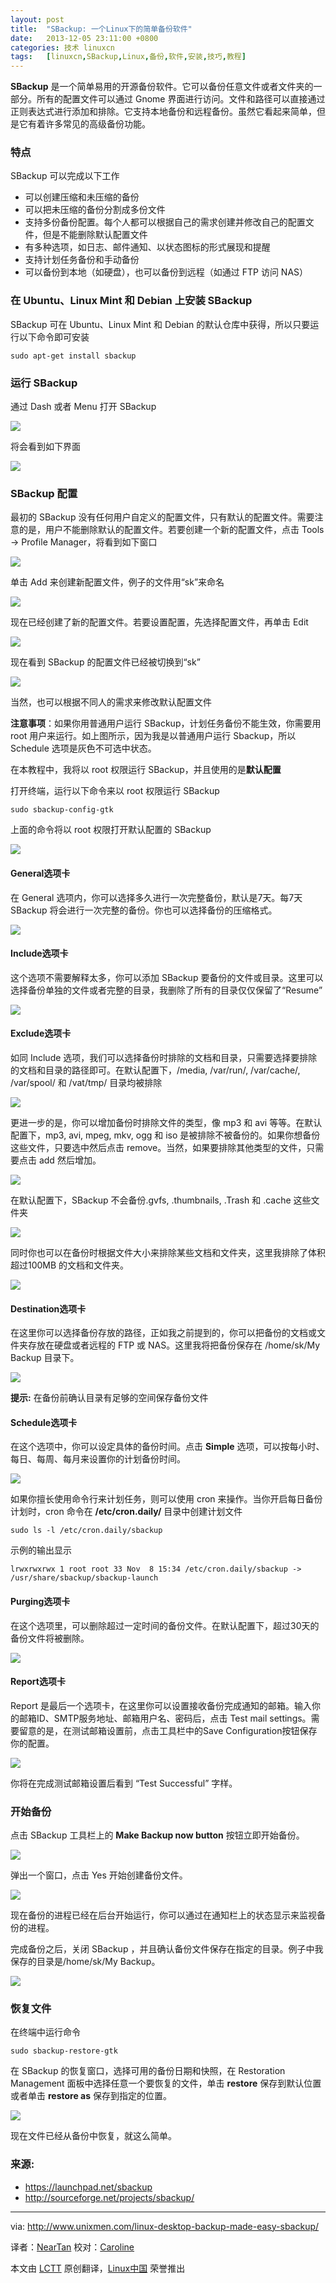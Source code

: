 ```yaml
---
layout: post
title:	"SBackup: 一个Linux下的简单备份软件"
date:	2013-12-05 23:11:00 +0800 
categories:	技术 linuxcn 
tags:	[linuxcn,SBackup,Linux,备份,软件,安装,技巧,教程]
---
```



**SBackup** 是一个简单易用的开源备份软件。它可以备份任意文件或者文件夹的一部分。所有的配置文件可以通过 Gnome 界面进行访问。文件和路径可以直接通过正则表达式进行添加和排除。它支持本地备份和远程备份。虽然它看起来简单，但是它有着许多常见的高级备份功能。


### 特点


SBackup 可以完成以下工作


* 可以创建压缩和未压缩的备份
* 可以把未压缩的备份分割成多份文件
* 支持多份备份配置。每个人都可以根据自己的需求创建并修改自己的配置文件，但是不能删除默认配置文件
* 有多种选项，如日志、邮件通知、以状态图标的形式展现和提醒
* 支持计划任务备份和手动备份
* 可以备份到本地（如硬盘），也可以备份到远程（如通过 FTP 访问 NAS）


### 在 Ubuntu、Linux Mint 和 Debian 上安装 SBackup


SBackup 可在 Ubuntu、Linux Mint 和 Debian 的默认仓库中获得，所以只要运行以下命令即可安装



```
sudo apt-get install sbackup

```

### 运行 SBackup


通过 Dash 或者 Menu 打开 SBackup


![](/Asserts/Images/album/201312/05/230853gbizrr8gojq85iac.jpg)


将会看到如下界面


![](/Asserts/Images/album/201312/05/2308551y4tktkpf5kpf0kq.jpg)


### SBackup 配置


最初的 SBackup 没有任何用户自定义的配置文件，只有默认的配置文件。需要注意的是，用户不能删除默认的配置文件。若要创建一个新的配置文件，点击 Tools -> Profile Manager，将看到如下窗口


![](/Asserts/Images/album/201312/05/2308574j4k004c4qjk0p64.jpg)


单击 Add 来创建新配置文件，例子的文件用“sk”来命名


![](/Asserts/Images/album/201312/05/230902jldep6rzrkzriaee.jpg)


现在已经创建了新的配置文件。若要设置配置，先选择配置文件，再单击 Edit


![](/Asserts/Images/album/201312/05/2309048xctz6xxwy8ge88u.jpg)


现在看到 SBackup 的配置文件已经被切换到“sk”


![](/Asserts/Images/album/201312/05/230906tahj96f50th999z9.jpg)


当然，也可以根据不同人的需求来修改默认配置文件


**注意事项**：如果你用普通用户运行 SBackup，计划任务备份不能生效，你需要用 root 用户来运行。如上图所示，因为我是以普通用户运行 Sbackup，所以 Schedule 选项是灰色不可选中状态。


在本教程中，我将以 root 权限运行 SBackup，并且使用的是**默认配置**


打开终端，运行以下命令来以 root 权限运行 SBackup



```
sudo sbackup-config-gtk

```

上面的命令将以 root 权限打开默认配置的 SBackup


![](/Asserts/Images/album/201312/05/230908ityoysroizpzuufk.jpg)


#### General选项卡


在 General 选项内，你可以选择多久进行一次完整备份，默认是7天。每7天 SBackup 将会进行一次完整的备份。你也可以选择备份的压缩格式。


![](/Asserts/Images/album/201312/05/23091313ndqkkizb7kvvq9.jpg)


#### Include选项卡


这个选项不需要解释太多，你可以添加 SBackup 要备份的文件或目录。这里可以选择备份单独的文件或者完整的目录，我删除了所有的目录仅仅保留了“Resume”


![](/Asserts/Images/album/201312/05/230915vhhx2432bc032r2b.jpg)


#### Exclude选项卡


如同 Include 选项，我们可以选择备份时排除的文档和目录，只需要选择要排除的文档和目录的路径即可。在默认配置下，/media, /var/run/, /var/cache/, /var/spool/ 和 /vat/tmp/ 目录均被排除


![](/Asserts/Images/album/201312/05/230917onna955o8s4r4oo0.jpg)


更进一步的是，你可以增加备份时排除文件的类型，像 mp3 和 avi 等等。在默认配置下，mp3, avi, mpeg, mkv, ogg 和 iso 是被排除不被备份的。如果你想备份这些文件，只要选中然后点击 remove。当然，如果要排除其他类型的文件，只需要点击 add 然后增加。


![](/Asserts/Images/album/201312/05/23091990fsr4sf0da9ax88.jpg)


在默认配置下，SBackup 不会备份.gvfs, .thumbnails, .Trash 和 .cache 这些文件夹


![](/Asserts/Images/album/201312/05/230920at3b72gzngy9qq7a.jpg)


同时你也可以在备份时根据文件大小来排除某些文档和文件夹，这里我排除了体积超过100MB 的文档和文件夹。


![](/Asserts/Images/album/201312/05/230928z22lo12ww1iuupwi.jpg)


#### Destination选项卡


在这里你可以选择备份存放的路径，正如我之前提到的，你可以把备份的文档或文件夹存放在硬盘或者远程的 FTP 或 NAS。这里我将把备份保存在 /home/sk/My Backup 目录下。


![](/Asserts/Images/album/201312/05/230932yzvxyjgf7syp9zbp.jpg)


**提示:** 在备份前确认目录有足够的空间保存备份文件


#### Schedule选项卡


在这个选项中，你可以设定具体的备份时间。点击 **Simple** 选项，可以按每小时、每日、每周、每月来设置你的计划备份时间。


![](/Asserts/Images/album/201312/05/230933ynuus3eyszf6uufu.jpg)


如果你擅长使用命令行来计划任务，则可以使用 cron 来操作。当你开启每日备份计划时，cron 命令在 **/etc/cron.daily/** 目录中创建计划文件



```
sudo ls -l /etc/cron.daily/sbackup

```

示例的输出显示



```
lrwxrwxrwx 1 root root 33 Nov  8 15:34 /etc/cron.daily/sbackup -> /usr/share/sbackup/sbackup-launch

```

#### Purging选项卡


在这个选项里，可以删除超过一定时间的备份文件。在默认配置下，超过30天的备份文件将被删除。


![](/Asserts/Images/album/201312/05/2309355yyttxxxvvvtnytx.jpg)


#### Report选项卡


Report 是最后一个选项卡，在这里你可以设置接收备份完成通知的邮箱。输入你的邮箱ID、SMTP服务地址、邮箱用户名、密码后，点击 Test mail settings。需要留意的是，在测试邮箱设置前，点击工具栏中的Save Configuration按钮保存你的配置。


![](/Asserts/Images/album/201312/05/230938czz08tg42g8dkwss.jpg)


你将在完成测试邮箱设置后看到 “Test Successful” 字样。


### 开始备份


点击 SBackup 工具栏上的 **Make Backup now button** 按钮立即开始备份。


![](/Asserts/Images/album/201312/05/23093964isosmgiiipmwsz.jpg)


弹出一个窗口，点击 Yes 开始创建备份文件。


![](/Asserts/Images/album/201312/05/230940ps13spemdvs3fvds.jpg)


现在备份的进程已经在后台开始运行，你可以通过在通知栏上的状态显示来监视备份的进程。


完成备份之后，关闭 SBackup ，并且确认备份文件保存在指定的目录。例子中我保存的目录是/home/sk/My Backup。


![](/Asserts/Images/album/201312/05/230945wxta98tajeuhazyz.jpg)


### 恢复文件


在终端中运行命令



```
sudo sbackup-restore-gtk

```

在 SBackup 的恢复窗口，选择可用的备份日期和快照，在 Restoration Management 面板中选择任意一个要恢复的文件，单击 **restore** 保存到默认位置或者单击 **restore as** 保存到指定的位置。


![](/Asserts/Images/album/201312/05/230946cwg3zxe1uxp69qic.jpg)


现在文件已经从备份中恢复，就这么简单。


### 来源:


* <https://launchpad.net/sbackup>
* <http://sourceforge.net/projects/sbackup/>




---


via: <http://www.unixmen.com/linux-desktop-backup-made-easy-sbackup/>


译者：[NearTan](https://github.com/NearTan) 校对：[Caroline](https://github.com/carolinewuyan)


本文由 [LCTT](https://github.com/LCTT/TranslateProject) 原创翻译，[Linux中国](http://linux.cn/) 荣誉推出
